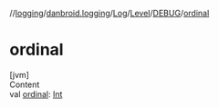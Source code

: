 //[logging](../../../../../index.md)/[danbroid.logging](../../../index.md)/[Log](../../index.md)/[Level](../index.md)/[DEBUG](index.md)/[ordinal](ordinal.md)



# ordinal  
[jvm]  
Content  
val [ordinal](ordinal.md): [Int](https://kotlinlang.org/api/latest/jvm/stdlib/kotlin/-int/index.html)  



